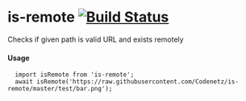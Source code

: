 # is-remote [![Build Status](https://travis-ci.org/Codenetz/is-remote.svg?branch=master)](https://travis-ci.org/Codenetz/is-remote)

Checks if given path is valid URL and exists remotely

#### Usage

```
  import isRemote from 'is-remote';
  await isRemote('https://raw.githubusercontent.com/Codenetz/is-remote/master/test/bar.png');
```